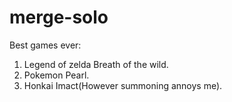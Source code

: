 # merge-solo
Best games ever:
1. Legend of zelda Breath of the wild.      
2. Pokemon Pearl.    
3. Honkai Imact(However summoning annoys me).    